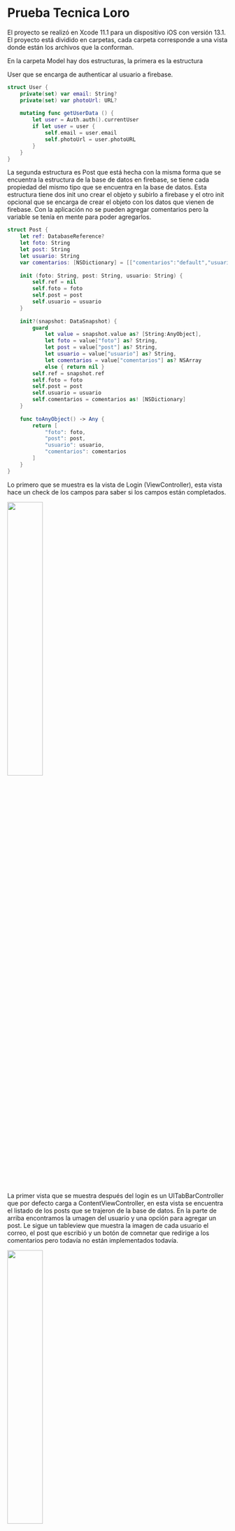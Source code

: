 # Prueba Tecnica Loro

El proyecto se realizó en Xcode 11.1 para un dispositivo iOS con versión 13.1. El proyecto está dividido en carpetas, cada carpeta corresponde a una vista donde están los archivos que la conforman.

En la carpeta Model hay dos estructuras, la primera es la estructura 

User que se encarga de authenticar al usuario a firebase. 

```swift
struct User {
    private(set) var email: String?
    private(set) var photoUrl: URL?
    
    mutating func getUserData () {
        let user = Auth.auth().currentUser
        if let user = user {
            self.email = user.email
            self.photoUrl = user.photoURL
        }
    }
}
```

La segunda estructura es Post que está hecha con la misma forma que se encuentra la estructura de la base de datos en firebase, se tiene cada propiedad del mismo tipo que se encuentra en la base de datos. Esta estructura tiene dos init uno crear el objeto y subirlo a firebase y el otro init opcional que se encarga de crear el objeto con los datos que vienen de firebase. Con la aplicación no se pueden agregar comentarios pero la variable se tenía en mente para poder agregarlos.


```swift
struct Post {
    let ref: DatabaseReference?
    let foto: String
    let post: String
    let usuario: String
    var comentarios: [NSDictionary] = [["comentarios":"default","usuario":"default"]]
    
    init (foto: String, post: String, usuario: String) {
        self.ref = nil
        self.foto = foto
        self.post = post
        self.usuario = usuario
    }
    
    init?(snapshot: DataSnapshot) {
        guard
            let value = snapshot.value as? [String:AnyObject],
            let foto = value["foto"] as? String,
            let post = value["post"] as? String,
            let usuario = value["usuario"] as? String,
            let comentarios = value["comentarios"] as? NSArray
            else { return nil }
        self.ref = snapshot.ref
        self.foto = foto
        self.post = post
        self.usuario = usuario
        self.comentarios = comentarios as! [NSDictionary]
    }
    
    func toAnyObject() -> Any {
        return [
            "foto": foto,
            "post": post,
            "usuario": usuario,
            "comentarios": comentarios
        ]
    }
}
```

Lo primero que se muestra es la vista de Login (ViewController), esta vista hace un check de los campos para saber si los campos están completados.

<img src="https://raw.githubusercontent.com/camyoh/PruebaTecnicaLoro/master/images/login.png" width="40%" height="40%">

La primer vista que se muestra después del login es un UITabBarController que por defecto carga a ContentViewController, en esta vista se encuentra el listado de los posts que se trajeron de la base de datos. En la parte de arriba encontramos la umagen del usuario y una opción para agregar un post. Le sigue un tableview que muestra la imagen de cada usuario el correo,  el post que escribió y un botón de comnetar que redirige a los comentarios pero todavía no están implementados todavía.

<img src="https://raw.githubusercontent.com/camyoh/PruebaTecnicaLoro/master/images/content1.png" width="40%" height="40%">

la segunda pestaña es UserViewController que tiene la imagen del usuario, el correo y un botón para cerrar sesión.

<img src="https://raw.githubusercontent.com/camyoh/PruebaTecnicaLoro/master/images/profile.png" width="40%" height="40%">

Cuando el usuario selecciona escribir un post se abre la vista que tiene el PostViewController

<img src="https://raw.githubusercontent.com/camyoh/PruebaTecnicaLoro/master/images/publicar.png" width="40%" height="40%">
En el momento que se escribe un texto se elimina un place holder que se hizo programáticamente, y se habilita el botón de publicar, si el texto está vacío este botón se deshabilita.
<img src="https://raw.githubusercontent.com/camyoh/PruebaTecnicaLoro/master/images/publicar2.png" width="40%" height="40%">

Una vez publicado la aplicación se dirije a la vista de contenido donde se puede apreciar el nuevo post agregado.
<img src="https://raw.githubusercontent.com/camyoh/PruebaTecnicaLoro/master/images/content2.png" width="40%" height="40%">


# ¿Qué características considera que tiene un buen código?

Considero que un buen código debe ser legible, es decir que cualquier desarrollador sea capaz de leerlo sin que lo haya desarrollado. Esto tiene como consecuencia que se sigan principios de clean code, por ejemplo principios de Single Responsability para los métodos y las clases. Que los métodos tengan nombres expresivos y que ese nombre sea efectivamente lo que realiza el método.
